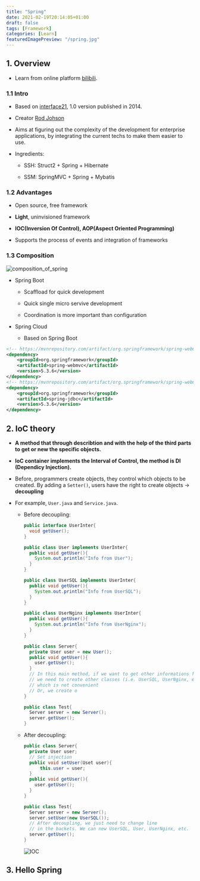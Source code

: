 ```yaml
---
title: "Spring"
date: 2021-02-19T20:14:05+01:00
draft: false
tags: [Framework]
categories: [Learn]
featuredImagePreview: "/spring.jpg"
---
```


## 1. Overview

- Learn from online platform [bilibili](https://www.bilibili.com/video/BV1WE411d7Dv?from=search&seid=2004341521107708627).

### 1.1 Intro

- Based on [interface21](https://www.interface21.io/), 1.0 version published in 2014.

- Creator [Rod Johson](https://en.wikipedia.org/wiki/Rod_Johnson_(programmer))

- Aims at figuring out the complexity of the development for enterprise applications, by integrating the current techs to make them easier to use.

- Ingredients:

  - SSH: Struct2 + Spring + Hibernate

  - SSM: SpringMVC + Spring + Mybatis

### 1.2 Advantages

- Open source, free framework

- __Light__, uninvisioned framework

- __IOC(Inversion Of Control), AOP(Aspect Oriented Programming)__

- Supports the process of events and integration of frameworks

### 1.3 Composition

![composition_of_spring](/composition_of_spring.jpg)

- Spring Boot

  - Scaffload for quick development

  - Quick single micro servive development
  
  - Coordination is more important than configuration

- Spring Cloud

  - Based on Spring Boot

```xml
<!-- https://mvnrepository.com/artifact/org.springframework/spring-webmvc -->
<dependency>
    <groupId>org.springframework</groupId>
    <artifactId>spring-webmvc</artifactId>
    <version>5.3.6</version>
</dependency>
<!-- https://mvnrepository.com/artifact/org.springframework/spring-webmvc -->
<dependency>
    <groupId>org.springframework</groupId>
    <artifactId>spring-jdbc</artifactId>
    <version>5.3.6</version>
</dependency>
```

## 2. IoC theory

- __A method that through describtion and with the help of the third parts to get or new the specific objects.__

- __IoC container implements the Interval of Control, the method is DI (Dependicy Injection).__

- Before, programmers create objects, they control which objects to be created. By adding a `Setter()`, users have the right to create objects -> __decoupling__

- For example, `User.java` and `Service.java`.

  - Before decoupling:

    ```java
    public interface UserInter{
      void getUser();
    }
    ```

    ```java
    public class User implements UserInter{
      public void getUser(){
        System.out.println("Info from User");
      }
    }
    ```

    ```java
    public class UserSQL implements UserInter{
      public void getUser(){
        System.out.println("Info from UserSQL");
      }
    }
    ```

    ```java
    public class UserNginx implements UserInter{
      public void getUser(){
        System.out.println("Info from UserNginx");
      }
    }
    ```

    ```java
    public class Server{
      private User user = new User();
      public void getUser(){
        user.getUser();
      }
      // In this main method, if we want to get other informations from user
      // we need to create other classes (i.e. UserSQL, UserNginx, etc.)
      // which is not convenient
      // Or, we create o
    }
    ```

    ```java
    public class Test{
      Server server = new Server();
      server.getUser();
    }
    ```
  
  - After decoupling:

    ```java
    public class Server{
      private User user;
      // Set injection
      public void setUser(Uset user){
          this.user = user;
      }
      public void getUser(){
        user.getUser();
      }
    }
    ```

    ```java
    public class Test{
      Server server = new Server();
      server.setUser(new UserSQL());
      // After decoupling, we just need to change line
      // in the backets. We can new UserSQL, User, UserNginx, etc.
      server.getUser();
    }
    ```

    ![IOC](/IOC.png)

## 3. Hello Spring

